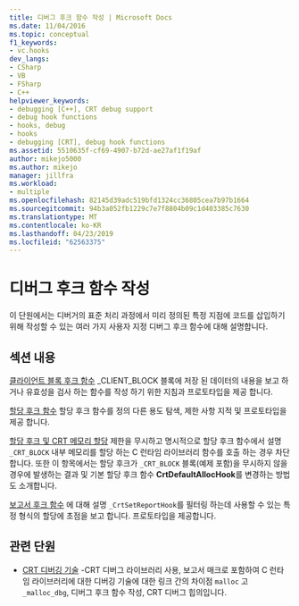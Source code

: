 ```yaml
---
title: 디버그 후크 함수 작성 | Microsoft Docs
ms.date: 11/04/2016
ms.topic: conceptual
f1_keywords:
- vc.hooks
dev_langs:
- CSharp
- VB
- FSharp
- C++
helpviewer_keywords:
- debugging [C++], CRT debug support
- debug hook functions
- hooks, debug
- hooks
- debugging [CRT], debug hook functions
ms.assetid: 5510635f-cf69-4907-b72d-ae27af1f19af
author: mikejo5000
ms.author: mikejo
manager: jillfra
ms.workload:
- multiple
ms.openlocfilehash: 82145d39adc519bfd1324cc36805cea7b97b1664
ms.sourcegitcommit: 94b3a052fb1229c7e7f8804b09c1d403385c7630
ms.translationtype: MT
ms.contentlocale: ko-KR
ms.lasthandoff: 04/23/2019
ms.locfileid: "62563375"
---
```

# <a name="debug-hook-function-writing"></a>디버그 후크 함수 작성
이 단원에서는 디버거의 표준 처리 과정에서 미리 정의된 특정 지점에 코드를 삽입하기 위해 작성할 수 있는 여러 가지 사용자 지정 디버그 후크 함수에 대해 설명합니다.

## <a name="in-this-section"></a>섹션 내용
 [클라이언트 블록 후크 함수](../debugger/client-block-hook-functions.md) _CLIENT_BLOCK 블록에 저장 된 데이터의 내용을 보고 하거나 유효성을 검사 하는 함수를 작성 하기 위한 지침과 프로토타입을 제공 합니다.

 [할당 후크 함수](../debugger/allocation-hook-functions.md) 할당 후크 함수를 정의 다른 용도 탐색, 제한 사항 지적 및 프로토타입을 제공 합니다.

 [할당 후크 및 CRT 메모리 할당](../debugger/allocation-hooks-and-c-run-time-memory-allocations.md) 제한을 무시하고 명시적으로 할당 후크 함수에서 설명 `_CRT_BLOCK` 내부 메모리를 할당 하는 C 런타임 라이브러리 함수를 호출 하는 경우 차단 합니다. 또한 이 항목에서는 할당 후크가 `_CRT_BLOCK` 블록(예제 포함)을 무시하지 않을 경우에 발생하는 결과 및 기본 할당 후크 함수 **CrtDefaultAllocHook**를 변경하는 방법도 소개합니다.

 [보고서 후크 함수](../debugger/report-hook-functions.md) 에 대해 설명 `_CrtSetReportHook`를 필터링 하는데 사용할 수 있는 특정 형식의 할당에 초점을 보고 합니다. 프로토타입을 제공합니다.

## <a name="related-sections"></a>관련 단원

- [CRT 디버깅 기술](../debugger/crt-debugging-techniques.md) -CRT 디버그 라이브러리 사용, 보고서 매크로 포함하여 C 런타임 라이브러리에 대한 디버깅 기술에 대한 링크 간의 차이점 `malloc` 고 `_malloc_dbg`, 디버그 후크 함수 작성, CRT 디버그 힙의입니다.
